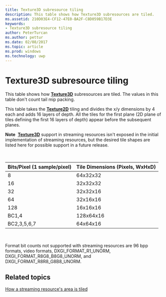 ---title: Texture3D subresource tilingdescription: This table shows how Texture3D subresources are tiled.ms.assetid: 210D03E4-CF12-47E0-BA2F-C8D059B17D3Ekeywords:- Texture3D subresource tilingauthor: PeterTurcanms.author: petturms.date: 02/08/2017ms.topic: articlems.prod: windowsms.technology: uwp---# Texture3D subresource tilingThis table shows how [**Texture3D**](https://msdn.microsoft.com/library/windows/desktop/ff471562) subresources are tiled. The values in this table don't count tail mip packing.This table takes the [**Texture2D**](https://msdn.microsoft.com/library/windows/desktop/ff471525) tiling and divides the x/y dimensions by 4 each and adds 16 layers of depth. All the tiles for the first plane (2D plane of tiles defining the first 16 layers of depth) appear before the subsequent planes.**Note**  [**Texture3D**](https://msdn.microsoft.com/library/windows/desktop/ff471562) support in streaming resources isn't exposed in the initial implementation of streaming resources, but the desired tile shapes are listed here for possible support in a future release. | Bits/Pixel (1 sample/pixel) | Tile Dimensions (Pixels, WxHxD) ||-----------------------------|---------------------------------|| 8                           | 64x32x32                        || 16                          | 32x32x32                        || 32                          | 32x32x16                        || 64                          | 32x16x16                        || 128                         | 16x16x16                        || BC1,4                       | 128x64x16                       || BC2,3,5,6,7                 | 64x64x16                        | Format bit counts not supported with streaming resources are 96 bpp formats, video formats, DXGI\_FORMAT\_R1\_UNORM, DXGI\_FORMAT\_R8G8\_B8G8\_UNORM, and DXGI\_FORMAT\_R8R8\_G8B8\_UNORM.## <span id="related-topics"></span>Related topics[How a streaming resource's area is tiled](how-a-streaming-resource-s-area-is-tiled.md)  
